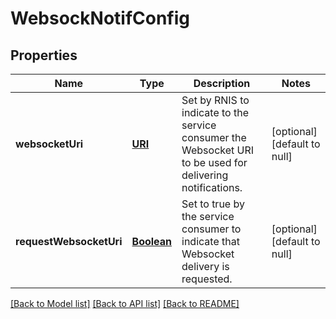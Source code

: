 # WebsockNotifConfig
## Properties

Name | Type | Description | Notes
------------ | ------------- | ------------- | -------------
**websocketUri** | [**URI**](URI.md) | Set by RNIS to indicate to the service consumer the Websocket URI to be used for delivering notifications. | [optional] [default to null]
**requestWebsocketUri** | [**Boolean**](boolean.md) | Set to true by the service consumer to indicate that Websocket delivery is requested. | [optional] [default to null]

[[Back to Model list]](../README.md#documentation-for-models) [[Back to API list]](../README.md#documentation-for-api-endpoints) [[Back to README]](../README.md)

